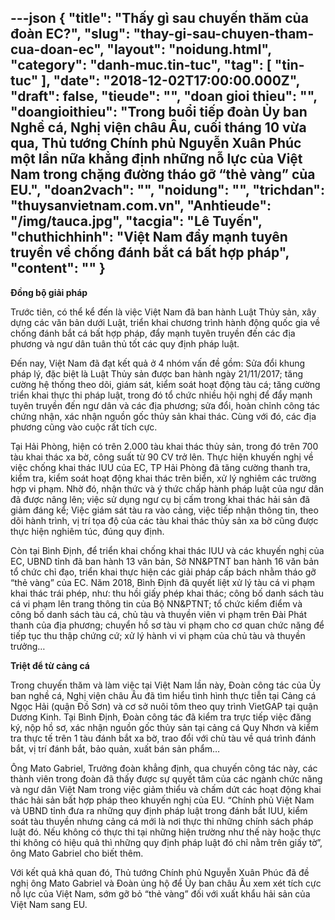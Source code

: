 ---json
{
    "title": "Thấy gì sau chuyến thăm của đoàn EC?",
    "slug": "thay-gi-sau-chuyen-tham-cua-doan-ec",
    "layout": "noidung.html",
    "category": "danh-muc.tin-tuc",
    "tag": [
        "tin-tuc"
    ],
    "date": "2018-12-02T17:00:00.000Z",
    "draft": false,
    "tieude": "",
    "doan gioi thieu": "",
    "doangioithieu": "Trong buổi tiếp đoàn Ủy ban Nghề cá, Nghị viện châu Âu, cuối tháng 10 vừa qua, Thủ tướng Chính phủ Nguyễn Xuân Phúc một lần nữa khẳng định những nỗ lực của Việt Nam trong chặng đường tháo gỡ “thẻ vàng” của EU.",
    "doan2vach": "",
    "noidung": "",
    "trichdan": "thuysanvietnam.com.vn",
    "Anhtieude": "/img/tauca.jpg",
    "tacgia": "Lê Tuyến",
    "chuthichhinh": "Việt Nam đẩy mạnh tuyên truyền về chống đánh bắt cá bất hợp pháp",
    "__content__": ""
}
---
<p><strong>Đồng bộ giải ph&aacute;p</strong></p>

<p>Trước ti&ecirc;n, c&oacute; thể kể đến l&agrave; việc Việt Nam đ&atilde; ban h&agrave;nh Luật Thủy sản, x&acirc;y dựng c&aacute;c văn bản dưới Luật, triển khai chương tr&igrave;nh h&agrave;nh động quốc gia về chống đ&aacute;nh bắt c&aacute; bất hợp ph&aacute;p, đẩy mạnh tuy&ecirc;n truyền đến c&aacute;c địa phương v&agrave; ngư d&acirc;n tu&acirc;n thủ tốt c&aacute;c quy định ph&aacute;p luật.&nbsp;</p>

<p>Đến nay, Việt Nam đ&atilde; đạt kết quả ở 4 nh&oacute;m vấn đề gồm: Sửa đổi khung ph&aacute;p l&yacute;, đặc biệt l&agrave; Luật Thủy sản được ban h&agrave;nh ng&agrave;y 21/11/2017;&nbsp;tăng cường hệ thống theo d&otilde;i, gi&aacute;m s&aacute;t, kiểm so&aacute;t hoạt động t&agrave;u c&aacute;; tăng cường triển khai thực thi ph&aacute;p luật, trong đ&oacute; tổ chức nhiều hội nghị để đẩy mạnh tuy&ecirc;n truyền đến ngư d&acirc;n v&agrave; c&aacute;c địa phương; sửa đổi, ho&agrave;n chỉnh c&ocirc;ng t&aacute;c chứng nhận, x&aacute;c nhận nguồn gốc thủy sản khai th&aacute;c. C&ugrave;ng với đ&oacute;, c&aacute;c địa phương cũng v&agrave;o cuộc rất t&iacute;ch cực.</p>

<p>Tại Hải Ph&ograve;ng, hiện c&oacute; tr&ecirc;n 2.000 t&agrave;u khai th&aacute;c thủy sản, trong đ&oacute; tr&ecirc;n 700 t&agrave;u khai th&aacute;c xa bờ, c&ocirc;ng suất từ 90 CV trở l&ecirc;n. Thực hiện khuyến nghị về việc chống khai th&aacute;c IUU của EC, TP Hải Ph&ograve;ng đ&atilde; tăng cường thanh tra, kiểm tra, kiểm so&aacute;t hoạt động khai th&aacute;c tr&ecirc;n biển, xử l&yacute; nghi&ecirc;m c&aacute;c trường hợp vi phạm. Nhờ đ&oacute;, nhận thức v&agrave; &yacute; thức chấp h&agrave;nh ph&aacute;p luật của ngư d&acirc;n đ&atilde; được n&acirc;ng l&ecirc;n; việc sử dụng ngư cụ bị cấm trong khai th&aacute;c hải sản đ&atilde; giảm đ&aacute;ng kể; Việc gi&aacute;m s&aacute;t t&agrave;u ra v&agrave;o cảng, việc tiếp nhận th&ocirc;ng tin, theo d&otilde;i h&agrave;nh tr&igrave;nh, vị tr&iacute; tọa độ của c&aacute;c t&agrave;u khai th&aacute;c thủy sản xa bờ cũng được thực hiện nghi&ecirc;m t&uacute;c, đ&uacute;ng quy định.</p>

<p>C&ograve;n tại B&igrave;nh Định, để triển khai chống khai th&aacute;c IUU v&agrave; c&aacute;c khuyến nghị của EC, UBND tỉnh đ&atilde; ban h&agrave;nh 13 văn bản, Sở NN&amp;PTNT ban h&agrave;nh 16 văn bản tổ chức chỉ đạo, triển khai thực hiện c&aacute;c giải ph&aacute;p cấp b&aacute;ch nhằm th&aacute;o gỡ &ldquo;thẻ v&agrave;ng&rdquo; của EC. Năm 2018, B&igrave;nh Định đ&atilde; quyết liệt xử l&yacute; t&agrave;u c&aacute; vi phạm khai th&aacute;c tr&aacute;i ph&eacute;p, như: thu hồi giấy ph&eacute;p khai th&aacute;c; c&ocirc;ng bố danh s&aacute;ch t&agrave;u c&aacute; vi phạm l&ecirc;n trang th&ocirc;ng tin của Bộ NN&amp;PTNT; tổ chức kiểm điểm v&agrave; c&ocirc;ng bố danh s&aacute;ch t&agrave;u c&aacute;, chủ t&agrave;u v&agrave; thuyền vi&ecirc;n vi phạm tr&ecirc;n Đ&agrave;i Ph&aacute;t thanh của địa phương; chuyển hồ sơ t&agrave;u vi phạm cho cơ quan chức năng để tiếp tục thu thập chứng cứ; xử l&yacute; h&agrave;nh vi vi phạm của chủ t&agrave;u v&agrave; thuyền trưởng&hellip;</p>

<p><strong>Triệt để từ cảng c&aacute;</strong></p>

<p>Trong chuyến thăm v&agrave; l&agrave;m việc tại Việt Nam lần n&agrave;y, Đo&agrave;n c&ocirc;ng t&aacute;c của Ủy ban nghề c&aacute;, Nghị viện ch&acirc;u &Acirc;u đ&atilde; t&igrave;m hiểu t&igrave;nh h&igrave;nh thực tiễn tại Cảng c&aacute; Ngọc Hải (quận Đồ Sơn) v&agrave; cơ sở nu&ocirc;i t&ocirc;m theo quy tr&igrave;nh VietGAP tại quận Dương Kinh. Tại B&igrave;nh Định, Đo&agrave;n c&ocirc;ng t&aacute;c đ&atilde; kiểm tra trực tiếp việc đăng k&yacute;, nộp hồ sơ, x&aacute;c nhận nguồn gốc thủy sản tại cảng c&aacute; Quy Nhơn v&agrave; kiểm tra thực tế tr&ecirc;n 1 t&agrave;u đ&aacute;nh bắt xa bờ, trao đổi với chủ t&agrave;u về qu&aacute; tr&igrave;nh đ&aacute;nh bắt, vị tr&iacute; đ&aacute;nh bắt, bảo quản, xuất b&aacute;n sản phẩm&hellip;</p>

<p>&Ocirc;ng Mato Gabriel, Trưởng đo&agrave;n khẳng định, qua chuyến c&ocirc;ng t&aacute;c n&agrave;y, c&aacute;c th&agrave;nh vi&ecirc;n trong đo&agrave;n đ&atilde; thấy được sự quyết t&acirc;m của c&aacute;c ng&agrave;nh chức năng v&agrave; ngư d&acirc;n Việt Nam trong việc giảm thiểu v&agrave; chấm dứt c&aacute;c hoạt động khai th&aacute;c hải sản bất hợp ph&aacute;p theo khuyến nghị của EU. &ldquo;Ch&iacute;nh phủ Việt Nam v&agrave; UBND tỉnh đưa ra những quy định ph&aacute;p luật trong đ&aacute;nh bắt IUU, kiểm so&aacute;t t&agrave;u thuyền nhưng cảng c&aacute; mới l&agrave; nơi thực thi những ch&iacute;nh s&aacute;ch ph&aacute;p luật đ&oacute;. Nếu kh&ocirc;ng c&oacute; thực thi tại những hiện trường như thế n&agrave;y hoặc thực thi kh&ocirc;ng c&oacute; hiệu quả th&igrave; những quy định ph&aacute;p luật đ&oacute; chỉ nằm tr&ecirc;n giấy tờ&rdquo;, &ocirc;ng Mato Gabriel cho biết th&ecirc;m.</p>

<p>Với kết quả&nbsp;khả quan đ&oacute;, Thủ tướng Ch&iacute;nh phủ Nguyễn Xu&acirc;n Ph&uacute;c đ&atilde; đề nghị &ocirc;ng Mato Gabriel v&agrave; Đo&agrave;n ủng hộ để Ủy ban ch&acirc;u &Acirc;u xem x&eacute;t t&iacute;ch cực nỗ lực của Việt Nam, sớm gỡ bỏ &ldquo;thẻ v&agrave;ng&rdquo; đối với xuất khẩu hải sản của Việt Nam sang EU.&nbsp;</p>
